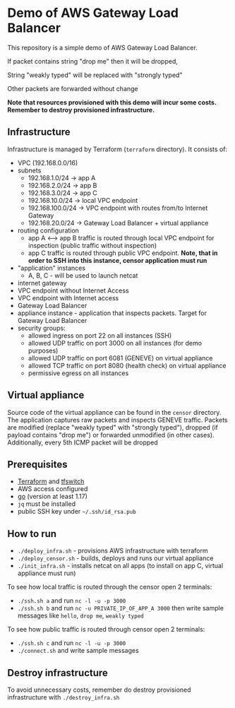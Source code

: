 # Demo of AWS Gateway Load Balancer
This repository is a simple demo of AWS Gateway Load Balancer.

If packet contains string "drop me" then it will be dropped,

String "weakly typed" will be replaced with "strongly typed"

Other packets are forwarded without change

**Note that resources provisioned with this demo will incur some costs. Remember to destroy provisioned infrastructure.**
## Infrastructure
Infrastructure is managed by Terraform (`terraform` directory). It consists of:
- VPC (192.168.0.0/16)
- subnets
  - 192.168.1.0/24 -> app A
  - 192.168.2.0/24 -> app B
  - 192.168.3.0/24 -> app C
  - 192.168.10.0/24 -> local VPC endpoint
  - 192.168.100.0/24 -> VPC endpoint with routes from/to Internet Gateway
  - 192.168.20.0/24 -> Gateway Load Balancer + virtual appliance
- routing configuration
  - app A <--> app B traffic is routed through local VPC endpoint for inspection (public traffic without inspection)
  - app C traffic is routed through public VPC endpoint. **Note, that in order to SSH into this instance, censor application must run**
- "application" instances
  - A, B, C - will be used to launch netcat
- internet gateway
- VPC endpoint without Internet Access
- VPC endpoint with Internet access
- Gateway Load Balancer
- appliance instance - application that inspects packets. Target for Gateway Load Balancer
- security groups:
  - allowed ingress on port 22 on all instances (SSH)
  - allowed UDP traffic on port 3000 on all instances (for demo purposes)
  - allowed UDP traffic on port 6081 (GENEVE) on virtual appliance
  - allowed TCP traffic on port 8080 (health check) on virtual appliance
  - permissive egress on all instances 

## Virtual appliance
Source code of the virtual appliance can be found in the `censor` directory. The application captures raw packets and inspects GENEVE traffic. Packets are modified (replace "weakly typed" with "strongly typed"), dropped (if payload contains "drop me") or forwarded unmodified (in other cases). Additionally, every 5th ICMP packet will be dropped


## Prerequisites
- [Terraform](https://www.terraform.io/) and [tfswitch](https://tfswitch.warrensbox.com/)
- AWS access configured
- [go](https://go.dev) (version at least 1.17)
- `jq` must be installed
- public SSH key under `~/.ssh/id_rsa.pub`

## How to run
- `./deploy_infra.sh` - provisions AWS infrastructure with terraform
- `./deploy_censor.sh` - builds, deploys and runs our virtual appliance
- `./init_infra.sh` - installs netcat on all apps (to install on app C, virtual appliance must run)

To see how local traffic is routed through the censor open 2 terminals:
- `./ssh.sh a` and run `nc -l -u -p 3000`
- `./ssh.sh b` and run `nc -u PRIVATE_IP_OF_APP_A 3000` then write sample messages like `hello`, `drop me`, `weakly typed`

To see how public traffic is routed through censor open 2 terminals:
- `./ssh.sh c` and run `nc -l -u -p 3000`
- `./connect.sh` and write sample messages

## Destroy infrastructure
To avoid unnecessary costs, remember do destroy provisioned infrastructure with `./destroy_infra.sh`
